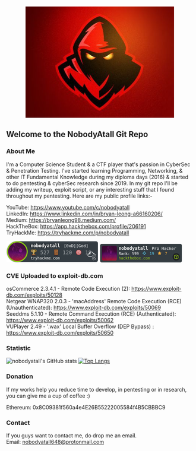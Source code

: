 <p align="center">
  <img src="redteam2.jpg">
</p>

## Welcome to the NobodyAtall Git Repo

### About Me
I'm a Computer Science Student & a CTF player that's passion in CyberSec & Penetration Testing. I've started learning Programming, Networking, & other IT Fundamental Knowledge during my diploma days (2016) & started to do pentesting & cyberSec research since 2019. In my git repo I'll be adding my writeup, exploit script, or any interesting stuff that I found throughout my pentesting. Here are my public profile links:-

YouTube: https://www.youtube.com/c/nobodyatall <br>
LinkedIn: https://www.linkedin.com/in/bryan-leong-a66160206/ <br>
Medium: https://bryanleong98.medium.com/ <br>
HackTheBox: https://app.hackthebox.com/profile/206191 <br>
TryHackMe: https://tryhackme.com/p/nobodyatall

![alt text](thm.png)
![alt text](206191.png)

### CVE Uploaded to exploit-db.com
osCommerce 2.3.4.1 - Remote Code Execution (2): https://www.exploit-db.com/exploits/50128  <br>
Netgear WNAP320 2.0.3 - 'macAddress' Remote Code Execution (RCE) (Unauthenticated): https://www.exploit-db.com/exploits/50069 <br>
Seeddms 5.1.10 - Remote Command Execution (RCE) (Authenticated): https://www.exploit-db.com/exploits/50062 <br>
VUPlayer 2.49 - '.wax' Local Buffer Overflow (DEP Bypass) : https://www.exploit-db.com/exploits/50650 <br>

### Statistic
![nobodyatall's GitHub stats](https://github-readme-stats.vercel.app/api?username=nobodyatall648&show_icons=true&theme=radical)
[![Top Langs](https://github-readme-stats.vercel.app/api/top-langs/?username=nobodyatall648&hide=html&theme=tokyonight&layout=compact)](https://github.com/anuraghazra/github-readme-stats)

### Donation
If my works help you reduce time to develop, in pentesting or in research, you can give me a cup of coffee :) 

Ethereum: 0x8C09381f560a4e4E26B55222005584f4B5CBBBC9

### Contact
If you guys want to contact me, do drop me an email. <br>
Email: nobodyatall648@protonmail.com

